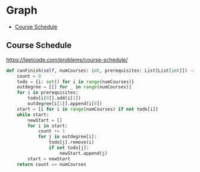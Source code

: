 # Graph

+ [Course Schedule](#course-schedule)

## Course Schedule
 
https://leetcode.com/problems/course-schedule/

``` python
def canFinish(self, numCourses: int, prerequisites: List[List[int]]) -> bool:
    count = 0
    todo = {i: set() for i in range(numCourses)}
    outdegree = [[] for _ in range(numCourses)]
    for i in prerequisites:
        todo[i[0]].add(i[1])
        outdegree[i[1]].append(i[0])
    start = [i for i in range(numCourses) if not todo[i]]
    while start:
        newStart = []
        for i in start:
            count += 1
            for j in outdegree[i]:
                todo[j].remove(i)
                if not todo[j]:
                    newStart.append(j)
        start = newStart
    return count == numCourses
```
